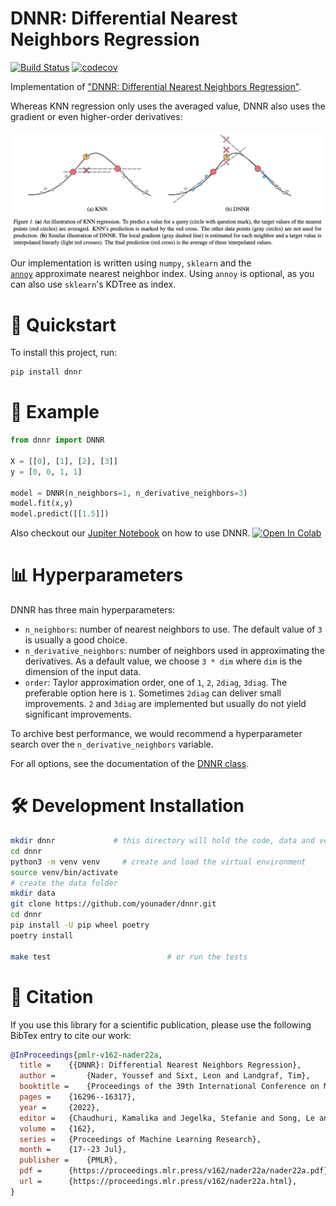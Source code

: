 # DNNR: Differential Nearest Neighbors Regression

[![Build Status](https://github.com/younader/dnnr/actions/workflows/dev.yml/badge.svg)](https://github.com/younader/dnnr/actions/workflows/dev.yml)
[![codecov](https://codecov.io/gh/younader/dnnr/branch/main/graphs/badge.svg)](https://codecov.io/github/younader/dnnr)

Implementation of ["DNNR: Differential Nearest Neighbors Regression"](https://proceedings.mlr.press/v162/nader22a.html).

Whereas KNN regression only uses the averaged value, DNNR also uses the gradient or even higher-order derivatives:

![KNN and DNNR Overview Image](knn_dnnr_overview.png)

Our implementation is written using `numpy`, `sklearn` and the [`annoy`](https://github.com/spotify/annoy) approximate nearest neighbor index. Using `annoy` is optional, as you can also use `sklearn`'s KDTree as index.

# 🚀 Quickstart


To install this project, run:

```bash
pip install dnnr
```

# 🎉 Example

```python
from dnnr import DNNR

X = [[0], [1], [2], [3]]
y = [0, 0, 1, 1]

model = DNNR(n_neighbors=1, n_derivative_neighbors=3)
model.fit(x,y)
model.predict([[1.5]])
```

Also checkout our [Jupiter Notebook](./examples/dnnr_tutorial.ipynb) on how to use DNNR. [![Open In Colab](https://colab.research.google.com/assets/colab-badge.svg)](https://colab.research.google.com/github/younader/dnnr/blob/main/examples/dnnr_tutorial.ipynb)

# 📊 Hyperparameters

DNNR has three main hyperparameters:

* `n_neighbors`: number of nearest neighbors to use. The default value of
      `3` is usually a good choice.
* `n_derivative_neighbors`: number of neighbors used in approximating the
      derivatives. As a default value, we choose `3 * dim` where `dim` is
      the dimension of the input data.
* `order`: Taylor approximation order, one of `1`, `2`, `2diag`, `3diag`.
      The preferable option here is `1`. Sometimes `2diag` can deliver
      small improvements. `2` and `3diag` are implemented but usually do
      not yield significant improvements.

To archive best performance, we would recommend a hyperparameter search over the `n_derivative_neighbors` variable.

For all options, see the documentation of the [DNNR class](https://younader.github.io/dnnr/site/api/#dnnr.dnnr.DNNR).

#  🛠 Development Installation

```bash
mkdir dnnr             # this directory will hold the code, data and venv
cd dnnr
python3 -m venv venv     # create and load the virtual environment
source venv/bin/activate
# create the data folder
mkdir data
git clone https://github.com/younader/dnnr.git
cd dnnr
pip install -U pip wheel poetry
poetry install

make test                          # or run the tests
```

# 📄 Citation

If you use this library for a scientific publication, please use the following BibTex entry to cite our work:

```bibtex
@InProceedings{pmlr-v162-nader22a,
  title = 	 {{DNNR}: Differential Nearest Neighbors Regression},
  author =       {Nader, Youssef and Sixt, Leon and Landgraf, Tim},
  booktitle = 	 {Proceedings of the 39th International Conference on Machine Learning},
  pages = 	 {16296--16317},
  year = 	 {2022},
  editor = 	 {Chaudhuri, Kamalika and Jegelka, Stefanie and Song, Le and Szepesvari, Csaba and Niu, Gang and Sabato, Sivan},
  volume = 	 {162},
  series = 	 {Proceedings of Machine Learning Research},
  month = 	 {17--23 Jul},
  publisher =    {PMLR},
  pdf = 	 {https://proceedings.mlr.press/v162/nader22a/nader22a.pdf},
  url = 	 {https://proceedings.mlr.press/v162/nader22a.html},
}
```
